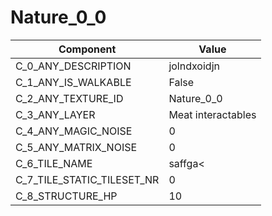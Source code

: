 

# Nature_0_0



| Component | Value | 
|  --  |  --  | 
| C_0_ANY_DESCRIPTION | jolndxoidjn | 
| C_1_ANY_IS_WALKABLE | False | 
| C_2_ANY_TEXTURE_ID | Nature_0_0 | 
| C_3_ANY_LAYER | Meat interactables | 
| C_4_ANY_MAGIC_NOISE | 0 | 
| C_5_ANY_MATRIX_NOISE | 0 | 
| C_6_TILE_NAME | saffga< | 
| C_7_TILE_STATIC_TILESET_NR | 0 | 
| C_8_STRUCTURE_HP | 10 | 

